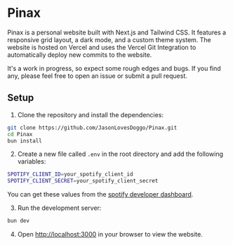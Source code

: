 # Pinax

Pinax is a personal website built with Next.js and Tailwind CSS. It features a responsive grid layout, a dark mode,
and a custom theme system. The website is hosted on Vercel and uses the Vercel Git Integration to automatically
deploy new commits to the website.

It's a work in progress, so expect some rough edges and bugs. If you find any, please feel free to open an issue or
submit a pull request.

## Setup

1. Clone the repository and install the dependencies:

```bash
git clone https://github.com/JasonLovesDoggo/Pinax.git
cd Pinax
bun install
```

2. Create a new file called `.env` in the root directory and add the following variables:

```bash
SPOTIFY_CLIENT_ID=your_spotify_client_id
SPOTIFY_CLIENT_SECRET=your_spotify_client_secret
```

You can get these values from the [spotify developer dashboard](https://developer.spotify.com/dashboard/).

3. Run the development server:

```bash
bun dev
```

4. Open [http://localhost:3000](http://localhost:3000) in your browser to view the website.
